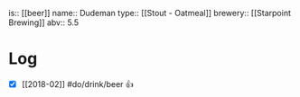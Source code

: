 is:: [[beer]]
name:: Dudeman
type:: [[Stout - Oatmeal]]
brewery:: [[Starpoint Brewing]]
abv:: 5.5

# Log
- [x] [[2018-02]] #do/drink/beer 👍
